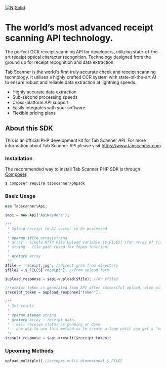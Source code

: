 [![N|Solid](https://www.tabscanner.com/wp-content/uploads/2017/08/tabscannerlogo260-padded.png)](https://www.tabscanner.com)

# The world’s most advanced receipt scanning API technology.

The perfect OCR receipt scanning API for developers, utilizing state-of-the-art receipt optical character recognition. Technology designed from the ground up for receipt recognition and data extraction.

Tab Scanner is the world's first truly accurate check and receipt scanning technology. It utilises a highly crafted OCR system with state-of-the-art AI to ensure robust and reliable data extraction at lightning speeds.
- Highly accurate data extraction
- Sub-second processing speeds
- Cross-platform API support
- Easily integrates with your software
- Flexible pricing plans

## About this SDK
This is an official PHP development kit for Tab Scanner API. For more information about Tab Scanner API please visit https://www.tabscanner.com

### Installation

The recommended way to install Tab Scanner PHP SDK is through [Composer](https://getcomposer.org/).

```sh
$ composer require tabscanner/phpsdk
```

### Basic Usage

```php
use Tabscanner\Api;

$api = new Api('ApiKeyHere');

/**
 * Upload receipt to AI server to be processed
 *
 * @param $file array|string
 * array - single HTTP File Upload variable ($_FILES) (for array of files see upload_multiple method)
 * string - file path (used for fopen function)
 * 
 * @return array
 */
$file = 'receipt.jpg'; //direct grab from directory
$file2 = $_FILES['receipt']; //from upload form

$upload_response = $api->upload($file); //or $file2

//receipt token is generated from API after successful upload, else will receive error
$receipt_token = $upload_response['token'];

/**
 * Get result
 *
 * @param $token string
 * @return array - receipt data
 * - will receive status as pending or done
 * - one way to use this method is to create a loop until you get a "status done" response
 */
$result_response = $api->result($receipt_token);
```

### Upcoming Methods
```php
upload_multiple() //accepts multi-dimensional $_FILES
```

